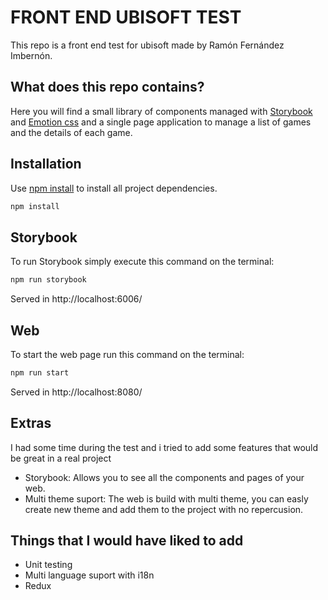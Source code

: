 # FRONT END UBISOFT TEST

This repo is a front end test for ubisoft made by Ramón Fernández Imbernón.

## What does this repo contains?

Here you will find a small library of components managed with [Storybook](https://storybook.js.org/docs/react/get-started/introduction) and [Emotion css](https://emotion.sh/docs/introduction) and a single page application to manage a list of games and the details of each game.

## Installation

Use [npm install](https://docs.npmjs.com/cli/v7/commands/npm-install) to install all project dependencies.

```bash
npm install
```

## Storybook

To run Storybook simply execute this command on the terminal:

```bash
npm run storybook
```

Served in http://localhost:6006/

## Web

To start the web page run this command on the terminal:

```bash
npm run start
```

Served in http://localhost:8080/

## Extras

I had some time during the test and i tried to add some features that would be great in a real project

- Storybook: Allows you to see all the components and pages of your web.
- Multi theme suport: The web is build with multi theme, you can easly create new theme and add them to the project with no repercusion.

## Things that I would have liked to add

- Unit testing
- Multi language suport with i18n
- Redux
